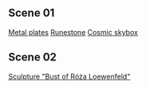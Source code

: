 ## Scene 01

[Metal plates](https://ambientcg.com/view?id=MetalPlates007)
[Runestone](https://sketchfab.com/3d-models/runestone-1aa38beb0c3049a188edf2096a9731fb)
[Cosmic skybox](https://assetstore.unity.com/packages/2d/textures-materials/sky/skybox-series-free-103633)

## Scene 02

[Sculpture "Bust of Róża Loewenfeld"](https://sketchfab.com/3d-models/sculpture-bust-of-roza-loewenfeld-fc6e731a0131471ba8e45511c7ea9996)
